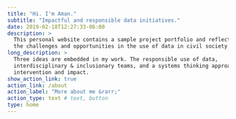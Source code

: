 ```yaml
---
title: "Hi. I'm Aman."
subtitle: "Impactful and responsible data initiatives."
date: 2019-02-18T12:27:33-06:00
description: >
  This personal website contains a sample project portfolio and reflections on
  the challenges and opportunities in the use of data in civil society. 
long_description: >
  Three ideas are embedded in my work. The responsible use of data,
  interdisciplinary & inclusionary teams, and a systems thinking approach to
  intervention and impact. 
show_action_link: true
action_link: /about
action_label: "More about me &rarr;"
action_type: text # text, button
type: home
---
```

